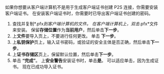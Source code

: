 如果你想要从客户端计算机不是用于生成客户端证书创建 P2S 连接，你需要安装客户端证书。 在安装客户端证书时，你需要时已导出客户端证书创建的密码。

1. 查找并复制*.pfx*到客户端计算机的文件。 在客户端计算机上，双击*.pfx*文件来安装。 保留**存储位置**作为**当前用户**，然后单击**下一步**。
2. 上**文件**要导入页上，不要进行任何更改。 单击 **下一步**。
3. 上**私钥保护**页上，输入证书密码，或验证的安全主体是否正确，然后单击**下一步**。
4. 上**证书存储区**页上，保留默认位置，然后单击**下一步**。
5. 单击 **“完成”**。 上**安全警告**安装证书时，单击**是**。 可以适应单击，因为生成证书。 现在已成功导入证书。